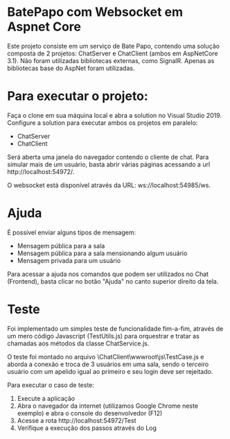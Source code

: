 # BatePapo com Websocket em Aspnet Core

Este projeto consiste em um serviço de Bate Papo, contendo uma solução composta de 2 projetos: ChatServer e ChatClient (ambos em AspNetCore 3.1).
Não foram utilizadas bibliotecas externas, como SignalR. Apenas as bibliotecas base do AspNet foram utilizadas.

# Para executar o projeto:
Faça o clone em sua máquina local e abra a solution no Visual Studio 2019.
Configure a solution para executar ambos os projetos em paralelo:
 - ChatServer
 - ChatClient

Será aberta uma janela do navegador contendo o cliente de chat. Para simular mais de um usuário, basta abrir várias páginas acessando a url http://localhost:54972/.

O websocket está disponível através da URL: ws://localhost:54985/ws.

# Ajuda
É possível enviar alguns tipos de mensagem:
 - Mensagem pública para a sala
 - Mensagem pública para a sala mensionando algum usuário
 - Mensagem privada para um usuário
 
Para acessar a ajuda nos comandos que podem ser utilizados no Chat (Frontend), basta clicar no botão "Ajuda" no canto superior direito da tela.

# Teste
Foi implementado um simples teste de funcionalidade fim-a-fim, através de um mero código Javascript (TestUtils.js) para orquestrar e tratar as chamadas aos métodos da classe ChatService.js.

O teste foi montado no arquivo \ChatClient\wwwroot\js\TestCase.js e aborda a conexão e troca de 3 usuários em uma sala, sendo o terceiro usuário com um apelido igual ao primeiro e seu login deve ser rejeitado.

Para executar o caso de teste:
 1. Execute a aplicação
 2. Abra o navegador da internet (utilizamos Google Chrome neste exemplo) e abra o console do desenvolvedor (F12)
 3. Acesse a rota http://localhost:54972/Test
 4. Verifique a execução dos passos através do Log
